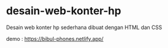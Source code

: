 # desain-web-konter-hp
Desain web konter hp sederhana dibuat dengan HTML dan CSS

demo : https://bibul-phones.netlify.app/
